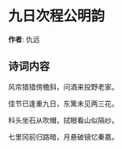 # 九日次程公明韵

**作者**: 仇远

## 诗词内容

风帘猎猎傍檐斜，问酒来投野老家。

佳节已逢重九日，东篱未见两三花。

科头坐石从吹帽，拭眼看山似隔纱。

七里冈前归路暗，月悬破镜忆秦嘉。

